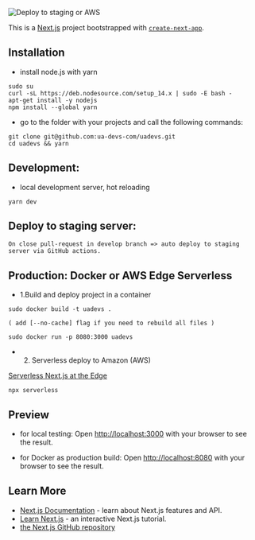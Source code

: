 ![Deploy to staging or AWS](https://github.com/ua-devs-com/uadevs/workflows/deploy%20to%20environment/badge.svg)

This is a [Next.js](https://nextjs.org/) project bootstrapped with [`create-next-app`](https://github.com/vercel/next.js/tree/canary/packages/create-next-app).

## Installation

- install node.js with yarn
```
sudo su
curl -sL https://deb.nodesource.com/setup_14.x | sudo -E bash -
apt-get install -y nodejs
npm install --global yarn

```
- go to the folder with your projects and call the following commands:

```
git clone git@github.com:ua-devs-com/uadevs.git
cd uadevs && yarn

```
## Development:

- local development server, hot reloading 

```
yarn dev

```

## Deploy to staging server:

```
On close pull-request in develop branch => auto deploy to staging server via GitHub actions. 
```
## Production: Docker or AWS Edge Serverless

- 1.Build and deploy project in a container

```
sudo docker build -t uadevs .

( add [--no-cache] flag if you need to rebuild all files )

sudo docker run -p 8080:3000 uadevs
```

- 2. Serverless deploy to Amazon (AWS)

[Serverless Next.js at the Edge](https://www.serverless.com/blog/serverless-nextjs)

```
npx serverless
```

## Preview

- for local testing:
Open [http://localhost:3000](http://localhost:3000) with your browser to see the result.

- for Docker as production build:
Open [http://localhost:8080](http://localhost:8080) with your browser to see the result.

## Learn More

- [Next.js Documentation](https://nextjs.org/docs) - learn about Next.js features and API.
- [Learn Next.js](https://nextjs.org/learn) - an interactive Next.js tutorial.
- [the Next.js GitHub repository](https://github.com/vercel/next.js/)
